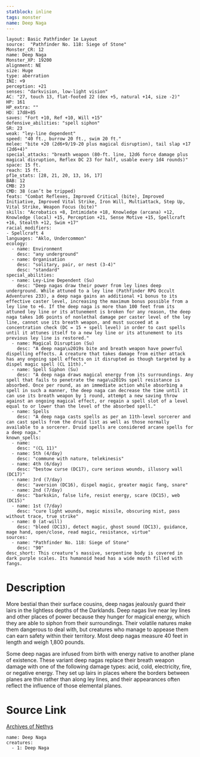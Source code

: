 ```yaml
---
statblock: inline
tags: monster
name: Deep Naga
---
```

```statblock
layout: Basic Pathfinder 1e Layout
source:  "Pathfinder No. 118: Siege of Stone"
Monster_CR: 12
name: Deep Naga
Monster_XP: 19200
alignment: NE
size: Huge
type: aberration
INI: +9
perception: +21
senses: "darkvision, low-light vision"
AC: "27, touch 13, flat-footed 22 (dex +5, natural +14, size -2)"
HP: 161
HP_extra: ""
HD: 17d8+85
saves: "Fort +10, Ref +10, Will +15"
defensive_abilities: "spell siphon"
SR: 23
weak: "ley-line dependent"
speed: "40 ft., burrow 20 ft., swim 20 ft."
melee: "bite +20 (2d6+9/19-20 plus magical disruption), tail slap +17 (2d6+4)"
special_attacks: "breath weapon (80-ft. line, 12d6 force damage plus magical disruption, Reflex DC 23 for half, usable every 1d4 rounds)"
space: 15 ft.
reach: 15 ft.
pf1e_stats: [28, 21, 20, 13, 16, 17]
BAB: 12
CMB: 23
CMD: 38 (can’t be tripped)
feats: "Combat Reflexes, Improved Critical (bite), Improved Initiative, Improved Vital Strike, Iron Will, Multiattack, Step Up, Vital Strike, Weapon Focus (bite)"
skills: "Acrobatics +8, Intimidate +18, Knowledge (arcana) +12, Knowledge (local) +15, Perception +21, Sense Motive +15, Spellcraft +16, Stealth +12, Swim +17"
racial_modifiers:
- Spellcraft 4
languages: "Aklo, Undercommon"
ecology:
  - name: Environment
    desc: "any underground"
  - name: Organisation
    desc: "solitary, pair, or nest (3-4)"
    desc: "standard"
special_abilities:
  - name: Ley-Line Dependent (Su)
    desc: "Deep nagas draw their power from ley lines deep underground. While attuned to a ley line (Pathfinder RPG Occult Adventures 233), a deep naga gains an additional +1 bonus to its effective caster level, increasing the maximum bonus possible from a ley line to +6. If the deep naga is more than 100 feet from its attuned ley line or its attunement is broken for any reason, the deep naga takes 1d6 points of nonlethal damage per caster level of the ley line, cannot use its breath weapon, and must succeed at a concentration check (DC = 15 + spell level) in order to cast spells until it attunes itself to a new ley line or its attunement to its previous ley line is restored."
  - name: Magical Disruption (Su)
    desc: "A deep naga\u2019s bite and breath weapon have powerful dispelling effects. A creature that takes damage from either attack has any ongoing spell effects on it disrupted as though targeted by a dispel magic spell (CL 11th)."
  - name: Spell Siphon (Su)
    desc: "A deep naga draws magical energy from its surroundings. Any spell that fails to penetrate the naga\u2019s spell resistance is absorbed. Once per round, as an immediate action while absorbing a spell in such a manner, the deep naga can decrease the time until it can use its breath weapon by 1 round, attempt a new saving throw against an ongoing magical effect, or regain a spell slot of a level equal to or lower than the level of the absorbed spell."
  - name: Spells
    desc: "A deep naga casts spells as per an 11th-level sorcerer and can cast spells from the druid list as well as those normally available to a sorcerer. Druid spells are considered arcane spells for a deep naga."
known_spells:
  - name:
    desc: "(CL 11)"
  - name: 5th (4/day)
    desc: "commune with nature, telekinesis"
  - name: 4th (6/day)
    desc: "bestow curse (DC17), cure serious wounds, illusory wall (DC17)"
  - name: 3rd (7/day)
    desc: "aversion (DC16), dispel magic, greater magic fang, snare"
  - name: 2nd (7/day)
    desc: "barkskin, false life, resist energy, scare (DC15), web (DC15)"
  - name: 1st (7/day)
    desc: "cure light wounds, magic missile, obscuring mist, pass without trace, true strike"
  - name: 0 (at-will)
    desc: "bleed (DC13), detect magic, ghost sound (DC13), guidance, mage hand, open/close, read magic, resistance, virtue"
sources:
  - name: "Pathfinder No. 118: Siege of Stone"
    desc: "90"
desc_short: This creature’s massive, serpentine body is covered in dark purple scales. Its humanoid head has a wide mouth filled with fangs.
```
# Description
More bestial than their surface cousins, deep nagas jealously guard their lairs in the lightless depths of the Darklands. Deep nagas live near ley lines and other places of power because they hunger for magical energy, which they are able to siphon from their surroundings. Their volatile natures make them dangerous to deal with, but creatures who manage to appease them can earn safety within their territory. Most deep nagas measure 40 feet in length and weigh 1,800 pounds.

 Some deep nagas are infused from birth with energy native to another plane of existence. These variant deep nagas replace their breath weapon damage with one of the following damage types: acid, cold, electricity, fire, or negative energy. They set up lairs in places where the borders between planes are thin rather than along ley lines, and their appearances often reflect the influence of those elemental planes.
# Source Link
[Archives of Nethys](https://aonprd.com/MonsterDisplay.aspx?ItemName=Deep%20Naga)
```encounter-table
name: Deep Naga
creatures:
  - 1: Deep Naga
```
